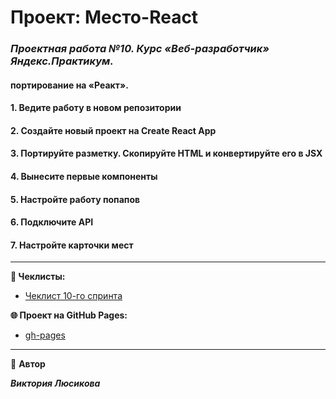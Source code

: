 # Проект: Место-React

### _**Проектная работа №10. Курс «Веб-разработчик» Яндекс.Практикум.**_

#### портирование на «Реакт».

#### 1. Ведите работу в новом репозитории

#### 2. Создайте новый проект на Create React App

#### 3. Портируйте разметку. Скопируйте HTML и конвертируйте его в JSX

#### 4. Вынесите первые компоненты

#### 5. Настройте работу попапов

#### 6. Подключите API

#### 7. Настройте карточки мест

---

**📄 Чеклисты:**

- [Чеклист 10-го спринта](https://code.s3.yandex.net/web-developer/checklists-pdf/new-program/checklist-10.pdf)

**🌐 Проект на GitHub Pages:**

- [gh-pages](https://polinica.github.io/mesto/)

---

👤 **Автор**

**_Виктория Люсикова_**
